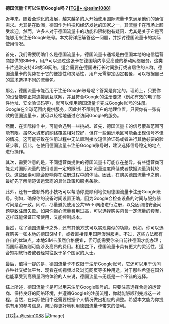 **德国流量卡可以注册Google吗？[[TG💪+ @esim1088](https://t.me/s/esim1088)]**

近年来，随着全球化的发展，越来越多的人开始使用国际流量卡来满足他们的通信需求。尤其是在欧洲，德国作为科技和经济发达的国家之一，其流量卡在市场上颇受欢迎。然而，许多人对于德国流量卡的功能和限制抱有疑问，尤其是关于它是否能够用来注册Google账号。本文将详细解答这一问题，并探讨德国流量卡的实际使用情况。

首先，我们需要明确什么是德国流量卡。德国流量卡通常是由德国本地的电信运营商提供的SIM卡，用户可以通过这张卡在德国境内享受高速的移动网络服务。这类卡片通常支持4G或5G网络，适合需要在德国进行长时间旅行或者居住的人群。德国流量卡的优势在于它的便捷性和灵活性，用户无需绑定固定套餐，可以根据自己的需求选择不同的流量包。

那么，德国流量卡能否用于注册Google账号呢？答案是肯定的。理论上，只要你的设备能够正常连接到互联网，并且符合Google的注册要求（例如有效的电子邮件地址、安全验证码等），就可以使用德国流量卡完成Google账号的注册。Google在全球范围内提供服务，因此并不限制用户的地理位置。只要你有一张有效的德国流量卡，就可以轻松地通过它访问Google的服务。

然而，在实际操作中，可能会遇到一些挑战。首先，德国流量卡的信号覆盖范围可能有限。虽然大城市的网络覆盖相对较好，但在一些偏远地区可能会出现信号不佳的情况。这可能导致在注册过程中无法顺利接收短信验证码或者进行其他必要的验证步骤。因此，在使用德国流量卡注册Google账号时，建议选择信号稳定的地点进行操作。

其次，需要注意的是，不同运营商提供的德国流量卡可能存在差异。有些运营商可能会对国际流量的使用设置一定的限制，比如流量速度降低或者数据流量消耗较快。这些因素可能会影响你在注册过程中的体验。因此，在购买德国流量卡之前，最好先了解清楚该运营商的具体政策和服务条款。

此外，还有一些额外的小技巧可以帮助你更顺利地使用德国流量卡注册Google账号。例如，确保你的设备时间设置正确，因为Google会检查设备的时间与服务器时间是否一致。同时，尽量避免使用公共Wi-Fi网络进行注册，以免因网络安全问题导致注册失败。如果你担心流量费用过高，可以选择购买包含一定流量的套餐，这样既能保证正常使用，又能控制成本。

当然，除了德国流量卡之外，还有其他方式可以实现类似的功能。例如，你可以选择购买一张本地的德国SIM卡，或者直接使用国际漫游服务。不过，这些方法都有各自的优缺点。本地SIM卡虽然价格便宜，但可能需要你亲自前往德国才能办理；而国际漫游则可能涉及高昂的费用。相比之下，德国流量卡具有更大的灵活性，适合短期旅行者或者经常往返于多个国家的人士。

最后，值得一提的是，德国流量卡不仅限于注册Google账号，它还可以用于访问各种社交媒体平台、观看在线视频以及浏览网页等多种用途。对于那些希望在国外也能享受到高质量网络体验的人来说，德国流量卡无疑是一个不错的选择。

综上所述，德国流量卡是可以用来注册Google账号的。只要注意选择合适的运营商、保持良好的网络环境，并遵循Google的注册流程，你就能够顺利完成这一过程。当然，在实际使用中还需要根据个人情况做出相应的调整。希望本文能为你提供有用的参考信息，帮助你更好地利用德国流量卡带来的便利。

[[TG💪+ @esim1088](https://t.me/s/esim1088) ![Image](https://i.postimg.cc/4NQfJmqS/Snipaste-2025-05-13-00-14-12.png)]